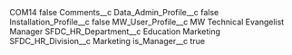 <?xml version="1.0" encoding="UTF-8"?>
<CustomMetadata xmlns="http://soap.sforce.com/2006/04/metadata" xmlns:xsi="http://www.w3.org/2001/XMLSchema-instance" xmlns:xsd="http://www.w3.org/2001/XMLSchema">
    <label>COM14</label>
    <protected>false</protected>
    <values>
        <field>Comments__c</field>
        <value xsi:nil="true"/>
    </values>
    <values>
        <field>Data_Admin_Profile__c</field>
        <value xsi:type="xsd:boolean">false</value>
    </values>
    <values>
        <field>Installation_Profile__c</field>
        <value xsi:type="xsd:boolean">false</value>
    </values>
    <values>
        <field>MW_User_Profile__c</field>
        <value xsi:type="xsd:string">MW Technical Evangelist Manager</value>
    </values>
    <values>
        <field>SFDC_HR_Department__c</field>
        <value xsi:type="xsd:string">Education Marketing</value>
    </values>
    <values>
        <field>SFDC_HR_Division__c</field>
        <value xsi:type="xsd:string">Marketing</value>
    </values>
    <values>
        <field>is_Manager__c</field>
        <value xsi:type="xsd:boolean">true</value>
    </values>
</CustomMetadata>
